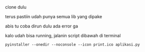 clone dulu

terus pastiin udah punya semua lib yang dipake

abis tu coba dirun dulu ada error ga

kalo udah bisa running, jalanin script dibawah di terminal

```
pyinstaller --onedir --noconsole --icon print.ico aplikasi.py
```


